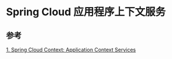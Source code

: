 # Spring Cloud 应用程序上下文服务


## 参考
[1. Spring Cloud Context: Application Context Services](https://cloud.spring.io/spring-cloud-commons/multi/multi__spring_cloud_context_application_context_services.html)  
